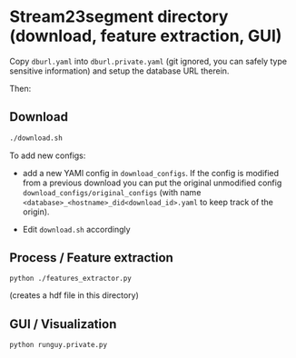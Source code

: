 # Stream23segment directory (download, feature extraction, GUI)

Copy `dburl.yaml` into `dburl.private.yaml`
(git ignored, you can safely type sensitive information)
and setup the database URL therein.

Then:

## Download

```bash
./download.sh
```

To add new configs:
 - add a new YAMl config in `download_configs`.
   If the config is modified from a previous download
   you can put the original unmodified config
   `download_configs/original_configs`
   (with name `<database>_<hostname>_did<download_id>.yaml`
   to keep track of the origin).
   
 - Edit `download.sh` accordingly

## Process / Feature extraction

`python ./features_extractor.py`

(creates a hdf file in this directory)


## GUI / Visualization

`python runguy.private.py`
